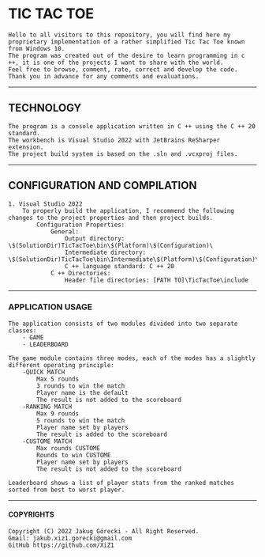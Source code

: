 # TIC TAC TOE
	Hello to all visitors to this repository, you will find here my proprietary implementation of a rather simplified Tic Tac Toe known from Windows 10.  
	The program was created out of the desire to learn programming in c ++, it is one of the projects I want to share with the world.  
	Feel free to browse, comment, rate, correct and develop the code.  
	Thank you in advance for any comments and evaluations.  
	
-------------------------------------------------------------------------------------------------------------------------------------------------------------------------

## TECHNOLOGY
	The program is a console application written in C ++ using the C ++ 20 standard.  
	The workbench is Visual Studio 2022 with JetBrains ReSharper extension.  
	The project build system is based on the .sln and .vcxproj files.  

-----------------------------------------------------------------------------------------------------------------------------------------------------------------------

## CONFIGURATION AND COMPILATION
	1. Visual Studio 2022  
		To properly build the application, I recommend the following changes to the project properties and then project builds.  
			Configuration Properties:  
				General:  
					Output directory: \$(SolutionDir)TicTacToe\bin\$(Platform)\$(Configuration)\  
					Intermediate directory: \$(SolutionDir)TicTacToe\bin\Intermediate\$(Platform)\$(Configuration)\  
					C ++ language standard: C ++ 20  
				C ++ Directories:  
					Header file directories: [PATH TO]\TicTacToe\include  

-----------------------------------------------------------------------------------------------------------------------------------------------------------------------

### APPLICATION USAGE
	The application consists of two modules divided into two separate classes:  
		- GAME  
		- LEADERBOARD  
	
	The game module contains three modes, each of the modes has a slightly different operating principle:    
		-QUICK MATCH  
			Max 5 rounds  
			3 rounds to win the match  
			Player name is the default  
			The result is not added to the scoreboard   
		-RANKING MATCH  
			Max 9 rounds  
			5 rounds to win the match  
			Player name set by players  
			The result is added to the scoreboard  
		-CUSTOME MATCH  
			Max rounds CUSTOME  
			Rounds to win CUSTOME  
			Player name set by players  
			The result is not added to the scoreboard  
			
	Leaderboard shows a list of player stats from the ranked matches sorted from best to worst player.  
	
-----------------------------------------------------------------------------------------------------------------------------------------------------------------------

#### COPYRIGHTS
	Copyright (C) 2022 Jakug Górecki - All Right Reserved.  
	Gmail: jakub.xiz1.gorecki@gmail.com  
	GitHub https://github.com/XiZ1  
